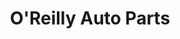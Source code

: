 ---
title: "O'Reilly Auto Parts"
url: /san-diego/oreilly-auto-parts-university-avenue/
shop: Autoteile
---